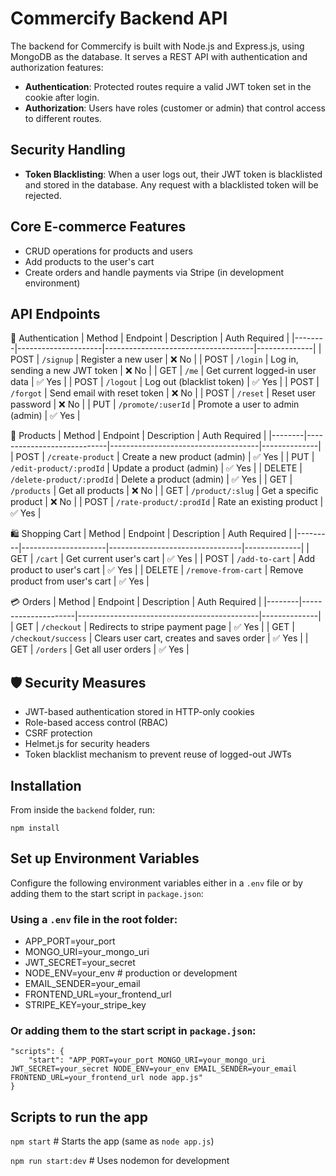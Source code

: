 # Commercify Backend API

The backend for Commercify is built with Node.js and Express.js, using MongoDB as the database. It serves a REST API with authentication and authorization features:

- **Authentication**: Protected routes require a valid JWT token set in the cookie after login.
- **Authorization**: Users have roles (customer or admin) that control access to different routes.

## Security Handling

- **Token Blacklisting**: When a user logs out, their JWT token is blacklisted and stored in the database. Any request with a blacklisted token will be rejected.

## Core E-commerce Features

- CRUD operations for products and users
- Add products to the user's cart
- Create orders and handle payments via Stripe (in development environment)

## API Endpoints

🔑 Authentication
| Method | Endpoint            | Description                         | Auth Required |
|--------|---------------------|-------------------------------------|--------------|
| POST   | `/signup`           | Register a new user                 | ❌ No        |
| POST   | `/login`            | Log in, sending a new JWT token     | ❌ No        |
| GET    | `/me`               | Get current logged-in user data     | ✅ Yes       |
| POST   | `/logout`           | Log out (blacklist token)           | ✅ Yes       |
| POST   | `/forgot`           | Send email with reset token         | ❌ No        |
| POST   | `/reset`            | Reset user password                 | ❌ No        |
| PUT    | `/promote/:userId`  | Promote a user to admin (admin)     | ✅ Yes       |

🛒 Products
| Method | Endpoint                   | Description                         | Auth Required |
|--------|----------------------------|-------------------------------------|--------------|
| POST   | `/create-product`          | Create a new product (admin)        | ✅ Yes       |
| PUT    | `/edit-product/:prodId`    | Update a product (admin)            | ✅ Yes       |
| DELETE | `/delete-product/:prodId`  | Delete a product (admin)            | ✅ Yes       |
| GET    | `/products`                | Get all products                    | ❌ No        |
| GET    | `/product/:slug`           | Get a specific product              | ❌ No        |
| POST   | `/rate-product/:prodId`    | Rate an existing product            | ✅ Yes       |

🛍️ Shopping Cart
| Method  | Endpoint            | Description                     | Auth Required |
|---------|---------------------|---------------------------------|--------------|
| GET     | `/cart`             | Get current user's cart         | ✅ Yes       |
| POST    | `/add-to-cart`      | Add product to user's cart      | ✅ Yes       |
| DELETE  | `/remove-from-cart` | Remove product from user's cart | ✅ Yes       |

💳 Orders
| Method | Endpoint            | Description                                 | Auth Required |
|--------|---------------------|---------------------------------------------|--------------|
| GET    | `/checkout`         | Redirects to stripe payment page            | ✅ Yes       |
| GET    | `/checkout/success` | Clears user cart, creates and saves order   | ✅ Yes       |
| GET    | `/orders`           | Get all user orders                         | ✅ Yes       |


## 🛡️ Security Measures

- JWT-based authentication stored in HTTP-only cookies
- Role-based access control (RBAC)
- CSRF protection
- Helmet.js for security headers
- Token blacklist mechanism to prevent reuse of logged-out JWTs

## Installation

From inside the `backend` folder, run:

```npm install```

## Set up Environment Variables

Configure the following environment variables either in a `.env` file or by adding them to the start script in `package.json`:

### Using a `.env` file in the root folder:

- APP_PORT=your_port
- MONGO_URI=your_mongo_uri
- JWT_SECRET=your_secret
- NODE_ENV=your_env  # production or development
- EMAIL_SENDER=your_email
- FRONTEND_URL=your_frontend_url
- STRIPE_KEY=your_stripe_key

### Or adding them to the start script in `package.json`:

```
"scripts": {
    "start": "APP_PORT=your_port MONGO_URI=your_mongo_uri JWT_SECRET=your_secret NODE_ENV=your_env EMAIL_SENDER=your_email FRONTEND_URL=your_frontend_url node app.js"
}
```

## Scripts to run the app
```npm start```         # Starts the app (same as `node app.js`)

```npm run start:dev``` # Uses nodemon for development

